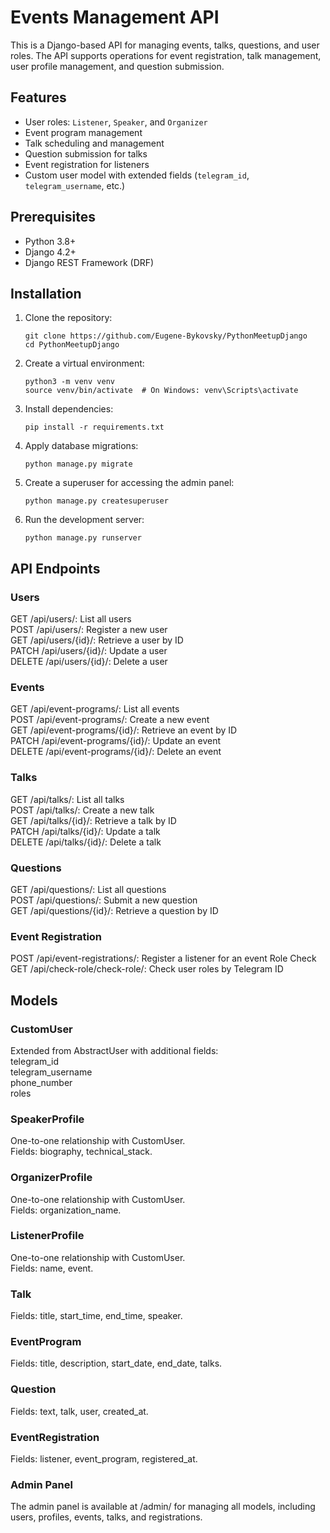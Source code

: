 # Events Management API

This is a Django-based API for managing events, talks, questions, and user roles. The API supports operations for event registration, talk management, user profile management, and question submission.

## Features

- User roles: `Listener`, `Speaker`, and `Organizer`
- Event program management
- Talk scheduling and management
- Question submission for talks
- Event registration for listeners
- Custom user model with extended fields (`telegram_id`, `telegram_username`, etc.)

## Prerequisites

- Python 3.8+
- Django 4.2+
- Django REST Framework (DRF)

## Installation

1. Clone the repository:
   ```
   git clone https://github.com/Eugene-Bykovsky/PythonMeetupDjango
   cd PythonMeetupDjango
   ```
   
2. Create a virtual environment:
   ```
   python3 -m venv venv
   source venv/bin/activate  # On Windows: venv\Scripts\activate
   ```
   
3. Install dependencies:
   ```
   pip install -r requirements.txt
   ```
   
4. Apply database migrations:
   ```
   python manage.py migrate
   ```
   
5. Create a superuser for accessing the admin panel:
   ```
   python manage.py createsuperuser
   ```
   
6. Run the development server:
   ```
   python manage.py runserver
   ```
   
## API Endpoints

### Users
GET /api/users/: List all users  
POST /api/users/: Register a new user  
GET /api/users/{id}/: Retrieve a user by ID  
PATCH /api/users/{id}/: Update a user  
DELETE /api/users/{id}/: Delete a user  

### Events  
GET /api/event-programs/: List all events  
POST /api/event-programs/: Create a new event  
GET /api/event-programs/{id}/: Retrieve an event by ID  
PATCH /api/event-programs/{id}/: Update an event  
DELETE /api/event-programs/{id}/: Delete an event  

### Talks
GET /api/talks/: List all talks  
POST /api/talks/: Create a new talk  
GET /api/talks/{id}/: Retrieve a talk by ID  
PATCH /api/talks/{id}/: Update a talk  
DELETE /api/talks/{id}/: Delete a talk  

### Questions
GET /api/questions/: List all questions  
POST /api/questions/: Submit a new question  
GET /api/questions/{id}/: Retrieve a question by ID  

###  Event Registration
POST /api/event-registrations/: Register a listener for an event
Role Check  
GET /api/check-role/check-role/: Check user roles by Telegram ID

## Models  

### CustomUser
Extended from AbstractUser with additional fields:  
telegram_id  
telegram_username  
phone_number  
roles  

### SpeakerProfile  
One-to-one relationship with CustomUser.  
Fields: biography, technical_stack.  

### OrganizerProfile  
One-to-one relationship with CustomUser.  
Fields: organization_name.  

### ListenerProfile  
One-to-one relationship with CustomUser.  
Fields: name, event.  

### Talk
Fields: title, start_time, end_time, speaker.  

### EventProgram
Fields: title, description, start_date, end_date, talks.  

### Question
Fields: text, talk, user, created_at.  

### EventRegistration
Fields: listener, event_program, registered_at.  

### Admin Panel
The admin panel is available at /admin/ for managing all models, including users, profiles, events, talks, and registrations.